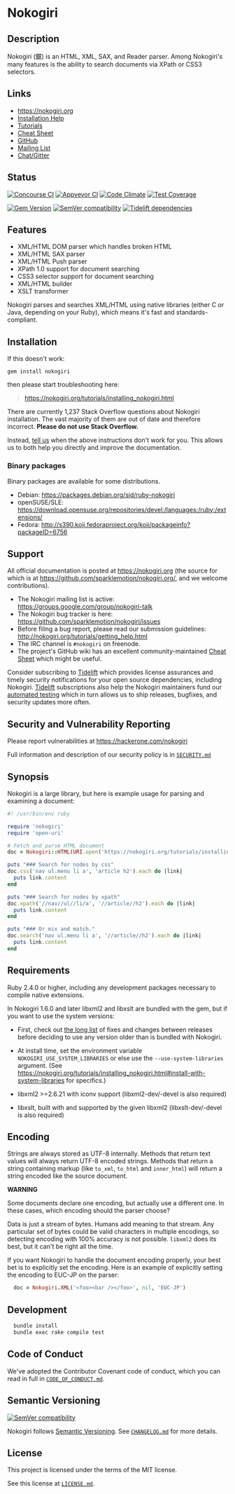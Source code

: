# Nokogiri

## Description

Nokogiri (鋸) is an HTML, XML, SAX, and Reader parser.  Among
Nokogiri's many features is the ability to search documents via XPath
or CSS3 selectors.


## Links

* https://nokogiri.org
* [Installation Help](https://nokogiri.org/tutorials/installing_nokogiri.html)
* [Tutorials](https://nokogiri.org/tutorials/toc.html)
* [Cheat Sheet](https://github.com/sparklemotion/nokogiri/wiki/Cheat-sheet)
* [GitHub](https://github.com/sparklemotion/nokogiri)
* [Mailing List](https://groups.google.com/group/nokogiri-talk)
* [Chat/Gitter](https://gitter.im/sparklemotion/nokogiri)


## Status

[![Concourse CI](https://ci.nokogiri.org/api/v1/teams/nokogiri-core/pipelines/nokogiri/jobs/ruby-2.4-system/badge)](https://ci.nokogiri.org/teams/nokogiri-core/pipelines/nokogiri)
[![Appveyor CI](https://ci.appveyor.com/api/projects/status/xj2pqwvlxwuwgr06/branch/master?svg=true)](https://ci.appveyor.com/project/flavorjones/nokogiri/branch/master)
[![Code Climate](https://codeclimate.com/github/sparklemotion/nokogiri.svg)](https://codeclimate.com/github/sparklemotion/nokogiri)
[![Test Coverage](https://api.codeclimate.com/v1/badges/59c67b0e8976027a45ad/test_coverage)](https://codeclimate.com/github/sparklemotion/nokogiri/test_coverage)

[![Gem Version](https://badge.fury.io/rb/nokogiri.svg)](https://rubygems.org/gems/nokogiri)
[![SemVer compatibility](https://api.dependabot.com/badges/compatibility_score?dependency-name=nokogiri&package-manager=bundler&version-scheme=semver)](https://dependabot.com/compatibility-score/?dependency-name=nokogiri&package-manager=bundler)
[![Tidelift dependencies](https://tidelift.com/badges/github/sparklemotion/nokogiri)](https://tidelift.com/subscription/pkg/rubygems-nokogiri?utm_source=rubygems-nokogiri&utm_medium=referral&utm_campaign=readme)


## Features

* XML/HTML DOM parser which handles broken HTML
* XML/HTML SAX parser
* XML/HTML Push parser
* XPath 1.0 support for document searching
* CSS3 selector support for document searching
* XML/HTML builder
* XSLT transformer

Nokogiri parses and searches XML/HTML using native libraries (either C
or Java, depending on your Ruby), which means it's fast and
standards-compliant.


## Installation

If this doesn't work:

```
gem install nokogiri
```

then please start troubleshooting here:

> https://nokogiri.org/tutorials/installing_nokogiri.html

There are currently 1,237 Stack Overflow questions about Nokogiri
installation. The vast majority of them are out of date and therefore
incorrect. __Please do not use Stack Overflow.__

Instead, [tell us](https://nokogiri.org/tutorials/getting_help.html)
when the above instructions don't work for you. This allows us to both
help you directly and improve the documentation.


### Binary packages

Binary packages are available for some distributions.

* Debian: https://packages.debian.org/sid/ruby-nokogiri
* openSUSE/SLE: https://download.opensuse.org/repositories/devel:/languages:/ruby:/extensions/
* Fedora: http://s390.koji.fedoraproject.org/koji/packageinfo?packageID=6756


## Support

All official documentation is posted at https://nokogiri.org (the source for which is at https://github.com/sparklemotion/nokogiri.org/, and we welcome contributions).

* The Nokogiri mailing list is active: https://groups.google.com/group/nokogiri-talk
* The Nokogiri bug tracker is here: https://github.com/sparklemotion/nokogiri/issues
* Before filing a bug report, please read our submission guidelines: http://nokogiri.org/tutorials/getting_help.html
* The IRC channel is `#nokogiri` on freenode.
* The project's GitHub wiki has an excellent community-maintained [Cheat Sheet](https://github.com/sparklemotion/nokogiri/wiki/Cheat-sheet) which might be useful.

Consider subscribing to [Tidelift][tidelift] which provides license assurances and timely security notifications for your open source dependencies, including Nokogiri. [Tidelift][tidelift] subscriptions also help the Nokogiri maintainers fund our [automated testing](https://ci.nokogiri.org) which in turn allows us to ship releases, bugfixes, and security updates more often.

  [tidelift]: https://tidelift.com/subscription/pkg/rubygems-nokogiri?utm_source=rubygems-nokogiri&utm_medium=referral&utm_campaign=readme


## Security and Vulnerability Reporting

Please report vulnerabilities at https://hackerone.com/nokogiri

Full information and description of our security policy is in [`SECURITY.md`](SECURITY.md)


## Synopsis

Nokogiri is a large library, but here is example usage for parsing and examining a document:

```ruby
#! /usr/bin/env ruby

require 'nokogiri'
require 'open-uri'

# Fetch and parse HTML document
doc = Nokogiri::HTML(URI.open('https://nokogiri.org/tutorials/installing_nokogiri.html'))

puts "### Search for nodes by css"
doc.css('nav ul.menu li a', 'article h2').each do |link|
  puts link.content
end

puts "### Search for nodes by xpath"
doc.xpath('//nav//ul//li/a', '//article//h2').each do |link|
  puts link.content
end

puts "### Or mix and match."
doc.search('nav ul.menu li a', '//article//h2').each do |link|
  puts link.content
end
```


## Requirements

Ruby 2.4.0 or higher, including any development packages necessary to compile native extensions.

In Nokogiri 1.6.0 and later libxml2 and libxslt are bundled with the gem, but if you want to use the system versions:

* First, check out [the long list](http://www.xmlsoft.org/news.html)
  of fixes and changes between releases before deciding to use any
  version older than is bundled with Nokogiri.

* At install time, set the environment variable
  `NOKOGIRI_USE_SYSTEM_LIBRARIES` or else use the
  `--use-system-libraries` argument. (See
  https://nokogiri.org/tutorials/installing_nokogiri.html#install-with-system-libraries
  for specifics.)

* libxml2 >=2.6.21 with iconv support (libxml2-dev/-devel is also required)

* libxslt, built with and supported by the given libxml2 (libxslt-dev/-devel is also required)


## Encoding

Strings are always stored as UTF-8 internally.  Methods that return
text values will always return UTF-8 encoded strings.  Methods that
return a string containing markup (like `to_xml`, `to_html` and
`inner_html`) will return a string encoded like the source document.

__WARNING__

Some documents declare one encoding, but actually use a different
one. In these cases, which encoding should the parser choose?

Data is just a stream of bytes. Humans add meaning to that stream. Any
particular set of bytes could be valid characters in multiple
encodings, so detecting encoding with 100% accuracy is not
possible. `libxml2` does its best, but it can't be right all the time.

If you want Nokogiri to handle the document encoding properly, your
best bet is to explicitly set the encoding.  Here is an example of
explicitly setting the encoding to EUC-JP on the parser:

```ruby
  doc = Nokogiri.XML('<foo><bar /></foo>', nil, 'EUC-JP')
```


## Development

```bash
  bundle install
  bundle exec rake compile test
```


## Code of Conduct

We've adopted the Contributor Covenant code of conduct, which you can read in full in [`CODE_OF_CONDUCT.md`](CODE_OF_CONDUCT.md).


## Semantic Versioning

[![SemVer compatibility](https://api.dependabot.com/badges/compatibility_score?dependency-name=nokogiri&package-manager=bundler&version-scheme=semver)](https://dependabot.com/compatibility-score/?dependency-name=nokogiri&package-manager=bundler)

Nokogiri follows [Semantic Versioning](https://semver.org/). See [`CHANGELOG.md`](CHANGELOG.md) for more details.

## License

This project is licensed under the terms of the MIT license.

See this license at [`LICENSE.md`](LICENSE.md).
